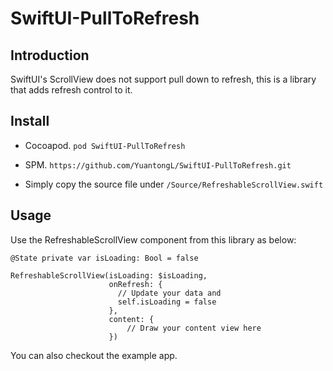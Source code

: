 # SwiftUI-PullToRefresh

## Introduction
SwiftUI's ScrollView does not support pull down to refresh, this is a library that adds refresh control to it.

## Install
- Cocoapod. `pod SwiftUI-PullToRefresh`

- SPM. `https://github.com/YuantongL/SwiftUI-PullToRefresh.git`

- Simply copy the source file under `/Source/RefreshableScrollView.swift`

## Usage
Use the RefreshableScrollView component from this library as below:
```
@State private var isLoading: Bool = false

RefreshableScrollView(isLoading: $isLoading,
                      onRefresh: {
                        // Update your data and
                        self.isLoading = false
                      },
                      content: {
                          // Draw your content view here
                      })
```
You can also checkout the example app.
